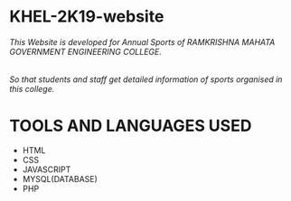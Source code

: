 # KHEL-2K19-website
###### This Website is developed for Annual Sports of RAMKRISHNA MAHATA GOVERNMENT ENGINEERING COLLEGE.
###### So that students and staff get detailed information of sports organised in this college.

# TOOLS AND LANGUAGES USED
  - HTML
  - CSS
  - JAVASCRIPT
  - MYSQL(DATABASE)
  - PHP
